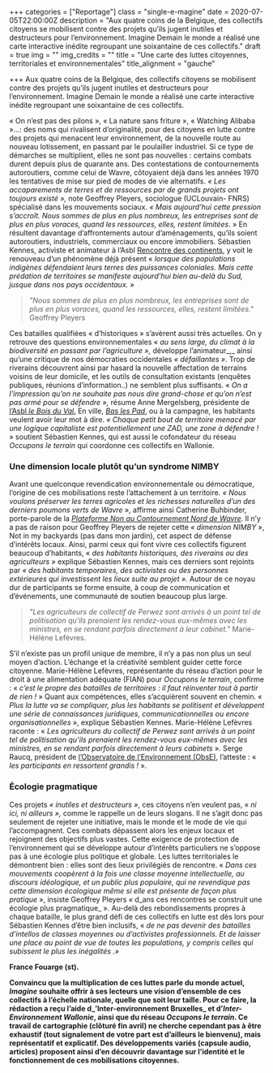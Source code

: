 +++
categories = ["Reportage"]
class = "single-e-magine"
date = 2020-07-05T22:00:00Z
description = "Aux quatre coins de la Belgique, des collectifs citoyens se mobilisent contre des projets qu’ils jugent inutiles et destructeurs pour l’environnement. Imagine Demain le monde a réalisé une carte interactive inédite regroupant une soixantaine de ces collectifs."
draft = true
img = ""
img_credits = ""
title = "Une carte des luttes citoyennes, territoriales et environnementales"
title_alignment = "gauche"

+++
Aux quatre coins de la Belgique, des collectifs citoyens se mobilisent contre des projets qu’ils jugent inutiles et destructeurs pour l’environnement. Imagine Demain le monde a réalisé une carte interactive inédite regroupant une soixantaine de ces collectifs.

« On n’est pas des pilons », « La nature sans friture », « Watching Alibaba »...: des noms qui rivalisent d’originalité, pour des citoyens en lutte contre des projets qui menacent leur environnement, de la nouvelle route au nouveau lotissement, en passant par le poulailler industriel. Si ce type de démarches se multiplient, elles ne sont pas nouvelles : certains combats durent depuis plus de quarante ans. Des contestations de contournements autoroutiers, comme celui de Wavre, côtoyaient déjà dans les années 1970 les tentatives de mise sur pied de modes de vie alternatifs. _« Les accaparements de terres et de ressources par de grands projets ont toujours existé »,_ note Geoffrey Pleyers, sociologue (UCLouvain- FNRS) spécialisé dans les mouvements sociaux. _« Mais aujourd’hui cette pression s’accroît. Nous sommes de plus en plus nombreux, les entreprises sont de plus en plus voraces, quand les ressources, elles, restent limitées_. » En résultent davantage d’affrontements autour d’aménagements, qu’ils soient autoroutiers, industriels, commerciaux ou encore immobiliers. Sébastien Kennes, activiste et animateur à l’Asbl [Rencontre des continents](http://rencontredescontinents.be/), y voit le renouveau d’un phénomène déjà présent « _lorsque des populations indigènes défendaient leurs terres des puissances coloniales. Mais cette prédation de territoires se manifeste aujourd’hui bien au-delà du Sud, jusque dans nos pays occidentaux._ »

> _"Nous sommes de plus en plus nombreux, les entreprises sont de plus en plus voraces, quand les ressources, elles, restent limitées."_ Geoffrey Pleyers

Ces batailles qualifiées « d’historiques » s’avèrent aussi très actuelles. On y retrouve des questions environnementales « _au sens large, du climat à la biodiversité en passant par l’agriculture »,_ développe l’animateur_,_ ainsi qu’une critique de nos démocraties occidentales _« défaillantes »_. Trop de riverains découvrent ainsi par hasard la nouvelle affectation de terrains voisins de leur domicile, et les outils de consultation existants (enquêtes publiques, réunions d’information..) ne semblent plus suffisants. « _On a l’impression qu’on ne souhaite pas nous dire grand-chose et qu’on n’est pas armé pour se défendre »,_ résume Anne Mergelsberg, présidente de [l’Asbl _le Bois_ _du Val._](https://kiosque.imagine-magazine.com/?p=222) En ville, [_Bas les Pad_](https://kiosque.imagine-magazine.com/?p=224), ou à la campagne, les habitants veulent avoir leur mot à dire. _« Chaque petit bout de territoire menacé par une logique capitaliste est potentiellement une ZAD, une zone à défendre !_ » soutient Sébastien Kennes, qui est aussi le cofondateur du réseau _Occupons le terrain_ qui coordonne ces collectifs en Wallonie.

### **Une dimension locale plutôt qu’un syndrome NIMBY**

Avant une quelconque revendication environnementale ou démocratique, l’origine de ces mobilisations reste l’attachement à un territoire. _« Nous voulons préserver les terres agricoles et les richesses naturelles d’un des derniers poumons verts de Wavre_ », affirme ainsi Catherine Buhbinder, porte-parole de la [_Plateforme Non au Contournement Nord de Wavre_](https://kiosque.imagine-magazine.com/?p=227). Il n’y a pas de raison pour Geoffrey Pleyers de rejeter cette _« dimension NIMBY_ », Not in my backyards (pas dans mon jardin), cet aspect de défense d’intérêts locaux. Ainsi, parmi ceux qui font vivre ces collectifs figurent beaucoup d’habitants, « _des habitants historiques, des riverains ou des agriculteurs »_ explique Sébastien Kennes, mais ces derniers sont rejoints par _« des habitants temporaires, des activistes ou des personnes extérieures qui investissent les lieux suite au projet »._ Autour de ce noyau dur de participants se forme ensuite, à coup de communication et d’événements, une communauté de soutien beaucoup plus large.

> _"Les agriculteurs de collectif de Perwez sont arrivés à un point tel de politisation qu'ils prenaient les rendez-vous eux-mêmes avec les ministres, en se rendant parfois directement à leur cabinet."_ Marie-Hélène Lefèvres.

S’il n’existe pas un profil unique de membre, il n’y a pas non plus un seul moyen d’action. L’échange et la créativité semblent guider cette force citoyenne. Marie-Hélène Lefèvres, représentante du réseau d’action pour le droit à une alimentation adéquate (FIAN) pour _Occupons le terrain_, confirme : « _c’est le propre des batailles de territoires : il faut réinventer tout à partir de rien !_ » Quant aux compétences, elles s’acquièrent souvent en chemin. « _Plus la lutte va se compliquer, plus les habitants se politisent et développent une série de connaissances juridiques, communicationnelles ou encore organisationnelles_ », explique Sébastien Kennes. Marie-Hélène Lefèvres raconte : « _Les agriculteurs du collectif de Perwez sont arrivés à un point tel de politisation qu’ils prenaient les rendez-vous eux-mêmes avec les ministres, en se rendant parfois directement à leurs cabinets_ ». Serge Raucq, président de [l’Observatoire de l’Environnement (ObsE)](https://kiosque.imagine-magazine.com/?p=241), l’atteste : « _les participants en ressortent grandis !_ ».

### **Écologie pragmatique**

Ces projets _« inutiles et destructeurs »_, ces citoyens n’en veulent pas, « _ni ici, ni ailleurs »,_ comme le rappelle un de leurs slogans. Il ne s’agit donc pas seulement de rejeter une initiative, mais le monde et le mode de vie qui l’accompagnent. Ces combats dépassent alors les enjeux locaux et rejoignent des objectifs plus vastes. Cette exigence de protection de l’environnement qui se développe autour d’intérêts particuliers ne s’oppose pas à une écologie plus politique et globale. Les luttes territoriales le démontrent bien : elles sont des lieux privilégiés de rencontre. « _Dans ces mouvements coopèrent à la fois une classe moyenne intellectuelle, au discours idéologique, et un public plus populaire, qui ne revendique pas cette dimension écologique même si elle est présente de façon plus pratique_ », insiste Geoffrey Pleyers _«_ d_ans ces rencontres se construit une écologie plus pragmatique_ ». Au-delà des rebondissements propres à chaque bataille, le plus grand défi de ces collectifs en lutte est dès lors pour Sébastien Kennes d’être bien inclusifs, « _de ne pas devenir des batailles d’intellos de classes moyennes ou d’activistes professionnels. Et de laisser une place au point de vue de toutes les populations, y compris celles qui subissent le plus les inégalités .»_

**France Fouarge (st).**

**Convaincu que la multiplication de ces luttes parle du monde actuel, _Imagine_ souhaite offrir à ses lecteurs une vision d’ensemble de ces collectifs à l’échelle nationale, quelle que soit leur taille. Pour ce faire, la rédaction a reçu l’aide d_’Inter-environnement Bruxelles_ et d’_Inter-Environnement Wallonie_, ainsi que du réseau _Occupons le terrain_. Ce travail de cartographie (clôturé fin avril) ne cherche cependant pas à être exhaustif (tout signalement de votre part est d’ailleurs le bienvenu), mais représentatif et explicatif. Des développements variés (capsule audio, articles) proposent ainsi d’en découvrir davantage sur l’identité et le fonctionnement de ces mobilisations citoyennes.**